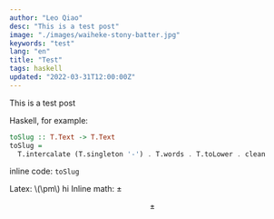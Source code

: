 ```yaml
---
author: "Leo Qiao"
desc: "This is a test post"
image: "./images/waiheke-stony-batter.jpg"
keywords: "test"
lang: "en"
title: "Test"
tags: haskell
updated: "2022-03-31T12:00:00Z"
---
```


This is a test post

<!-- <img -->
<!--   alt="Grapevines among rolling hills leading to the sea" -->
<!--   src="./images/waiheke-stony-batter.jpg" -->
<!--   style="max-width:500px;" -->
<!-- /> -->

Haskell, for example:

```haskell
toSlug :: T.Text -> T.Text
toSlug =
  T.intercalate (T.singleton '-') . T.words . T.toLower . clean
```

inline code: `toSlug`

Latex: \\(\pm\\) hi
Inline math: $\pm$

$$\pm$$
